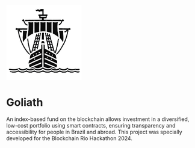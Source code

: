 <img src="./images/goliath_logo.png" alt="Goliath logo" width="200"/>

# Goliath
An index-based fund on the blockchain allows investment in a diversified, low-cost portfolio using smart contracts, ensuring transparency and accessibility for people in Brazil and abroad. This project was specially developed for the Blockchain Rio Hackathon 2024.


